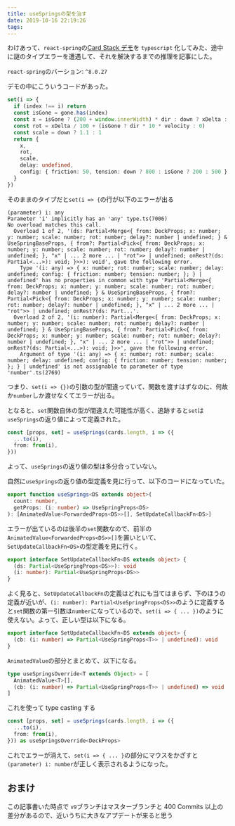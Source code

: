 ```yaml
---
title: useSpringsの型を治す
date: 2019-10-16 22:19:26
tags:
---
```


わけあって、`react-spring`の[Card Stack デモ](https://codesandbox.io/embed/j0y0vpz59)を `typescript` 化してみた、途中に謎のタイプエラーを遭遇して、それを解決するまでの推理を記事にした。

`react-spring`のバーション: `^8.0.27`

デモの中にこういうコードがあった。

```ts {1}
set(i => {
  if (index !== i) return
  const isGone = gone.has(index)
  const x = isGone ? (200 + window.innerWidth) * dir : down ? xDelta : 0
  const rot = xDelta / 100 + (isGone ? dir * 10 * velocity : 0)
  const scale = down ? 1.1 : 1
  return {
    x,
    rot,
    scale,
    delay: undefined,
    config: { friction: 50, tension: down ? 800 : isGone ? 200 : 500 },
  }
})
```

そのままのタイプだと`set(i => {`の行が以下のエラーが出る

```
(parameter) i: any
Parameter 'i' implicitly has an 'any' type.ts(7006)
No overload matches this call.
  Overload 1 of 2, '(ds: Partial<Merge<{ from: DeckProps; x: number; y: number; scale: number; rot: number; delay?: number | undefined; } & UseSpringBaseProps, { from?: Partial<Pick<{ from: DeckProps; x: number; y: number; scale: number; rot: number; delay?: number | undefined; }, "x" | ... 2 more ... | "rot">> | undefined; onRest?(ds: Partial<...>): void; }>>): void', gave the following error.
    Type '(i: any) => { x: number; rot: number; scale: number; delay: undefined; config: { friction: number; tension: number; }; } | undefined' has no properties in common with type 'Partial<Merge<{ from: DeckProps; x: number; y: number; scale: number; rot: number; delay?: number | undefined; } & UseSpringBaseProps, { from?: Partial<Pick<{ from: DeckProps; x: number; y: number; scale: number; rot: number; delay?: number | undefined; }, "x" | ... 2 more ... | "rot">> | undefined; onRest?(ds: Part...'.
  Overload 2 of 2, '(i: number): Partial<Merge<{ from: DeckProps; x: number; y: number; scale: number; rot: number; delay?: number | undefined; } & UseSpringBaseProps, { from?: Partial<Pick<{ from: DeckProps; x: number; y: number; scale: number; rot: number; delay?: number | undefined; }, "x" | ... 2 more ... | "rot">> | undefined; onRest?(ds: Partial<...>): void; }>>', gave the following error.
    Argument of type '(i: any) => { x: number; rot: number; scale: number; delay: undefined; config: { friction: number; tension: number; }; } | undefined' is not assignable to parameter of type 'number'.ts(2769)
```

つまり、`set(i => {})`の引数の型が間違っていて、関数を渡すはずなのに、何故か`number`しか渡せなくてエラーが出る。

となると、`set`関数自体の型が間違えた可能性が高く、追跡すると`set`は`useSprings`の返り値によって定義された。

```ts
const [props, set] = useSprings(cards.length, i => ({
  ...to(i),
  from: from(i),
}))
```

よって、`useSprings`の返り値の型は多分合っていない。

自然に`useSprings`の返り値の型定義を見に行って、以下のコードになっていた。

```ts
export function useSprings<DS extends object>(
  count: number,
  getProps: (i: number) => UseSpringProps<DS>
): [AnimatedValue<ForwardedProps<DS>>[], SetUpdateCallbackFn<DS>]
```

エラーが出ているのは後半の`set`関数なので、前半の`AnimatedValue<ForwardedProps<DS>>[]`を置いといて、`SetUpdateCallbackFn<DS>`の型定義を見に行く。

```ts
export interface SetUpdateCallbackFn<DS extends object> {
  (ds: Partial<UseSpringProps<DS>>): void
  (i: number): Partial<UseSpringProps<DS>>
}
```

よく見ると、`SetUpdateCallbackFn`の定義はどれにも当てはまらず、下のほうの定義が近いが、`(i: number): Partial<UseSpringProps<DS>>`のように定義すると`set`関数の第一引数は`number`になっているので、`set(i => { ... })`のように使えない。よって、正しい型は以下になる。

```ts
export interface SetUpdateCallbackFn<DS extends object> {
  (cb: (i: number) => Partial<UseSpringProps<T>> | undefined): void
}
```

`AnimatedValue`の部分とまとめて、以下になる。

```ts
type useSpringsOverride<T extends Object> = [
  AnimatedValue<T>[],
  (cb: (i: number) => Partial<UseSpringProps<T>> | undefined) => void
]
```

これを使って type casting する

```ts
const [props, set] = useSprings(cards.length, i => ({
  ...to(i),
  from: from(i),
})) as useSpringsOverride<DeckProps>
```

これでエラーが消えて、`set(i => { ... }`の部分にマウスをかざすと `(parameter) i: number`が正しく表示されるようになった。

## おまけ

この記事書いた時点で `v9`ブランチはマスターブランチと 400 Commits 以上の差分があるので、近いうちに大きなアプデートが来ると思う
